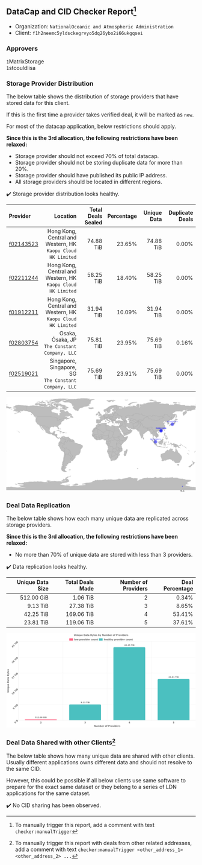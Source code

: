 ## DataCap and CID Checker Report[^1]
 - Organization: `NationalOceanic and Atmospheric Administration`
 - Client: `f1h2neemc5yldsckegrvyo5dq26ybo2i66ukgqsei`
### Approvers
`1`MatrixStorage<br/>`1`stcouldlisa

### Storage Provider Distribution
The below table shows the distribution of storage providers that have stored data for this client.

If this is the first time a provider takes verified deal, it will be marked as `new`.

For most of the datacap application, below restrictions should apply.

**Since this is the 3rd allocation, the following restrictions have been relaxed:**
 - Storage provider should not exceed 70% of total datacap.
 - Storage provider should not be storing duplicate data for more than 20%.
 - Storage provider should have published its public IP address.
 - All storage providers should be located in different regions.

✔️ Storage provider distribution looks healthy.

| Provider                                              |                                                        Location | Total Deals Sealed | Percentage | Unique Data | Duplicate Deals |
| :---------------------------------------------------- | --------------------------------------------------------------: | -----------------: | ---------: | ----------: | --------------: |
| [f02143523](https://filfox.info/en/address/f02143523) | Hong Kong, Central and Western, HK<br/>`Kaopu Cloud HK Limited` |          74.88 TiB |     23.65% |   74.88 TiB |           0.00% |
| [f02211244](https://filfox.info/en/address/f02211244) | Hong Kong, Central and Western, HK<br/>`Kaopu Cloud HK Limited` |          58.25 TiB |     18.40% |   58.25 TiB |           0.00% |
| [f01912211](https://filfox.info/en/address/f01912211) | Hong Kong, Central and Western, HK<br/>`Kaopu Cloud HK Limited` |          31.94 TiB |     10.09% |   31.94 TiB |           0.00% |
| [f02803754](https://filfox.info/en/address/f02803754) |                Osaka, Ōsaka, JP<br/>`The Constant Company, LLC` |          75.81 TiB |     23.95% |   75.69 TiB |           0.16% |
| [f02519021](https://filfox.info/en/address/f02519021) |        Singapore, Singapore, SG<br/>`The Constant Company, LLC` |          75.69 TiB |     23.91% |   75.69 TiB |           0.00% |

<img src="https://raw.githubusercontent.com/data-preservation-programs/filplus-checker-assets/main/filecoin-project/filecoin-plus-large-datasets/issues/2116/1696135427126.png"/>

### Deal Data Replication
The below table shows how each many unique data are replicated across storage providers.


**Since this is the 3rd allocation, the following restrictions have been relaxed:**
- No more than 70% of unique data are stored with less than 3 providers.

✔️ Data replication looks healthy.

| Unique Data Size | Total Deals Made | Number of Providers | Deal Percentage |
| ---------------: | ---------------: | ------------------: | --------------: |
|       512.00 GiB |         1.06 TiB |                   2 |           0.34% |
|         9.13 TiB |        27.38 TiB |                   3 |           8.65% |
|        42.25 TiB |       169.06 TiB |                   4 |          53.41% |
|        23.81 TiB |       119.06 TiB |                   5 |          37.61% |

<img src="https://raw.githubusercontent.com/data-preservation-programs/filplus-checker-assets/main/filecoin-project/filecoin-plus-large-datasets/issues/2116/1696135428300.png"/>

### Deal Data Shared with other Clients[^3]
The below table shows how many unique data are shared with other clients.
Usually different applications owns different data and should not resolve to the same CID.

However, this could be possible if all below clients use same software to prepare for the exact same dataset or they belong to a series of LDN applications for the same dataset.

✔️ No CID sharing has been observed.

[^1]: To manually trigger this report, add a comment with text `checker:manualTrigger`

[^2]: Deals from those addresses are combined into this report as they are specified with `checker:manualTrigger`

[^3]: To manually trigger this report with deals from other related addresses, add a comment with text `checker:manualTrigger <other_address_1> <other_address_2> ...`
